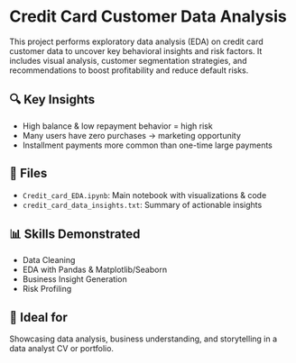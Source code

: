 # Credit Card Customer Data Analysis

This project performs exploratory data analysis (EDA) on credit card customer data to uncover key behavioral insights and risk factors. It includes visual analysis, customer segmentation strategies, and recommendations to boost profitability and reduce default risks.

## 🔍 Key Insights
- High balance & low repayment behavior = high risk
- Many users have zero purchases → marketing opportunity
- Installment payments more common than one-time large payments

## 📁 Files
- `Credit_card_EDA.ipynb`: Main notebook with visualizations & code
- `credit_card_data_insights.txt`: Summary of actionable insights

## 📊 Skills Demonstrated
- Data Cleaning
- EDA with Pandas & Matplotlib/Seaborn
- Business Insight Generation
- Risk Profiling

## 💼 Ideal for
Showcasing data analysis, business understanding, and storytelling in a data analyst CV or portfolio.
